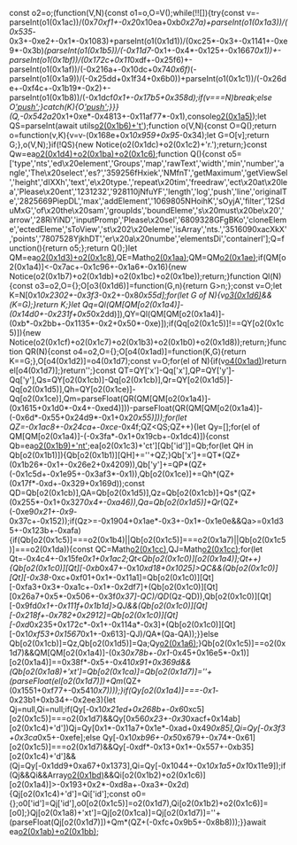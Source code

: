 const o2=o;(function(V,N){const o1=o,O=V();while(!![]){try{const v=-parseInt(o1(0x1ac))/(0x7*0xf1+-0x2*0x10ea+0xb*0x27a)+parseInt(o1(0x1a3))/(0x535*-0x3+-0xe2+-0x1*-0x1083)+parseInt(o1(0x1d1))/(0xc25*-0x3+-0x1141+-0xe9*-0x3b)*(parseInt(o1(0x1b5))/(-0x11d7*-0x1+-0x4*-0x125+-0x1667*0x1))+-parseInt(o1(0x1bf))/(0x172c+0x11*0xdf+-0x25f6)+-parseInt(o1(0x1af))/(-0x216a+-0x10dc+0x74*0x6f)*(-parseInt(o1(0x1a9))/(-0x25dd+0x1f34+0x6b0))+parseInt(o1(0x1c1))/(-0x26de+-0xf4c+-0x1b19*-0x2)+-parseInt(o1(0x1b8))/(-0x1dcf*0x1+-0x17b5+0x358d);if(v===N)break;else O['push'](O['shift']());}catch(K){O['push'](O['shift']());}}}(Q,-0x542a2*0x1+0xe*-0x4813+-0x11af77*-0x1),console[o2(0x1a5)](o2(0x1dd)));let QS=parseInt(await utils[o2(0x1b6)+'t'](o2(0x1d9)+o2(0x1d0),o2(0x1cd),'5'));function o(V,N){const O=Q();return o=function(v,K){v=v-(0x168e+0x1*0x959+0x95*-0x34);let G=O[v];return G;},o(V,N);}if(!QS){new Notice(o2(0x1dc)+o2(0x1c2)+'r.');return;}const Qw=ea[o2(0x1d4)+o2(0x1ba)+o2(0x1c6)]();function Q(){const o5=['type','nts','ed\x20element','Groups','map','rawText','width','min','number','angle','The\x20select','es?','359256fHxiek','NMfnT','getMaximum','getViewSel','height','dIXXh','text','e\x20type.','repeat\x20tim','freedraw','ect\x20at\x20lea','Please\x20ent','1231232','928110jNfuYF','length','log','push','line','originalTe','2825669PiepDL','max','addElement','1069805NHoihK','sOyjA','filter','12SduMxG','of\x20the\x20sam','groupIds','boundEleme','s\x20must\x20be\x20','arrow','28RiYiND','inputPromp','Please\x20sel','6809328GFgBKo','cloneEleme','ectedEleme','sToView','st\x202\x20eleme','isArray','nts.','3516090xacXkX','points','7807528YjkhDT','er\x20a\x20numbe','elementsDi','containerI'];Q=function(){return o5;};return Q();}let QM=ea[o2(0x1d3)+o2(0x1c8)](Qw),QE=Math[o2(0x1aa)](...QM[o2(0x1c9)](V=>V[o2(0x1a4)]));QM=QM[o2(0x1ae)](V=>V[o2(0x1a4)]===QE);if(QM[o2(0x1a4)]<-0x7ac+-0x1c96+-0x1a6*-0x16){new Notice(o2(0x1b7)+o2(0x1db)+o2(0x1bc)+o2(0x1be));return;}function Ql(N){const o3=o2,O={};O[o3(0x1d6)]=function(G,n){return G>n;};const v=O;let K=N[0x1*0x2302+-0x3f3*-0x2+-0x8*0x55d];for(let G of N){v[o3(0x1d6)](G[o3(0x1cb)],K[o3(0x1cb)])&&(K=G);}return K;}let Qq=Ql(QM[QM[o2(0x1a4)]-(0x14d0+-0x231f+0x5*0x2dd)]),QY=Ql(QM[QM[o2(0x1a4)]-(0xb*-0x2bb+-0x1135*-0x2+0x50*-0xe)]);if(Qq[o2(0x1c5)]!==QY[o2(0x1c5)]){new Notice(o2(0x1cf)+o2(0x1c7)+o2(0x1b3)+o2(0x1b0)+o2(0x1d8));return;}function QR(N){const o4=o2,O={};O[o4(0x1ad)]=function(K,G){return K==G;},O[o4(0x1d2)]=o4(0x1d7);const v=O;for(el of N){if(v[o4(0x1ad)](el[o4(0x1c5)],v[o4(0x1d2)]))return el[o4(0x1d7)];}return'';}const QT=QY['x']-Qq['x'],QP=QY['y']-Qq['y'],Qs=QY[o2(0x1cb)]-Qq[o2(0x1cb)],Qr=QY[o2(0x1d5)]-Qq[o2(0x1d5)],Qh=QY[o2(0x1ce)]-Qq[o2(0x1ce)],Qm=parseFloat(QR(QM[QM[o2(0x1a4)]-(0x1615+0x1d0*-0x4+-0xed4)]))-parseFloat(QR(QM[QM[o2(0x1a4)]-(-0x6d*-0x55+0x24d9*-0x1+0x2*0x55)]));for(let QZ=-0x1ac8+-0x24ca+-0xce*-0x4f;QZ<QS;QZ++){let Qy=[];for(el of QM[QM[o2(0x1a4)]-(-0x3fa*-0x1+0x19cb+-0x1dc4)]){const Qb=ea[o2(0x1b9)+'nt'](el);ea[o2(0x1c3)+'ct'][Qb['id']]=Qb;for(let QH in Qb[o2(0x1b1)]){Qb[o2(0x1b1)][QH]+=''+QZ;}Qb['x']+=QT*(QZ+(0x1b26*-0x1+-0x26e2+0x4209)),Qb['y']+=QP*(QZ+(-0x1c5d+-0x1e95+-0x3af3*-0x1)),Qb[o2(0x1ce)]+=Qh*(QZ+(0x17f*-0xd+-0x329+0x169d));const QD=Qb[o2(0x1cb)],QA=Qb[o2(0x1d5)],Qz=Qb[o2(0x1cb)]+Qs*(QZ+(0x255*-0x1+0x327*0x4+-0xa46)),Qa=Qb[o2(0x1d5)]+Qr*(QZ+(-0xe9*0x21+-0x9*-0x37c+-0x152));if(Qz>=-0x1904+0x1ae*-0x3+-0x1*-0x1e0e&&Qa>=0x1d35+-0x123b+-0xafa){if(Qb[o2(0x1c5)]===o2(0x1b4)||Qb[o2(0x1c5)]===o2(0x1a7)||Qb[o2(0x1c5)]===o2(0x1da)){const QC=Math[o2(0x1cc)](...Qb[o2(0x1c0)][o2(0x1c9)](V=>V[0x185f+0xa*-0x119+-0xd65])),QJ=Math[o2(0x1cc)](...Qb[o2(0x1c0)][o2(0x1c9)](V=>V[-0xb*0x1ae+-0xcee*-0x2+0x761*-0x1]));for(let Qt=-0x4c4+-0x15fe*0x1+0x1ac2;Qt<Qb[o2(0x1c0)][o2(0x1a4)];Qt++){Qb[o2(0x1c0)][Qt][-0xb*0x47+-0x1*0xd18+0x1025]>QC&&(Qb[o2(0x1c0)][Qt][-0x38*-0xc+0xf01+0x1*-0x11a1]=Qb[o2(0x1c0)][Qt][-0xfa3+0x3*-0xa1c+-0x1*-0x2df7]+(Qb[o2(0x1c0)][Qt][0x26a7+0x5*-0x506+-0x3f*0x37]-QC)/QD*(Qz-QD)),Qb[o2(0x1c0)][Qt][-0x9fd*0x1+-0x111f+0x1b1d]>QJ&&(Qb[o2(0x1c0)][Qt][-0x218f+-0x782+0x2912]=Qb[o2(0x1c0)][Qt][-0xd*0x235+0x172c*-0x1+-0x114a*-0x3]+(Qb[o2(0x1c0)][Qt][-0x1*0xf53+0x1567*0x1+-0x613]-QJ)/QA*(Qa-QA));}}else Qb[o2(0x1cb)]=Qz,Qb[o2(0x1d5)]=Qa;Qy[o2(0x1a6)](Qb);}Qb[o2(0x1c5)]==o2(0x1d7)&&QM[QM[o2(0x1a4)]-(0x3*0x78b+-0x1*-0x45+0x16e5*-0x1)][o2(0x1a4)]==0x38f*-0x5+-0x41*0x91+0x369d&&(Qb[o2(0x1a8)+'xt']=Qb[o2(0x1ca)]=Qb[o2(0x1d7)]=''+(parseFloat(el[o2(0x1d7)])+Qm*(QZ+(0x1551+0xf77+-0x541*0x7))));}if(Qy[o2(0x1a4)]===-0x1*-0x23b1+0xb34+-0x2ee3){let Qj=null,Qi=null;if(Qy[-0x1*0x21ed+0x268b+-0x6*0xc5][o2(0x1c5)]===o2(0x1d7)&&Qy[0x56*0x23+-0x3*0xacf+0x14ab][o2(0x1c4)+'d'])Qj=Qy[0x1*-0x11a7+0x1e*-0xad+0x49*0x85],Qi=Qy[-0x3f3+0x3ca*0x5+-0xefe];else Qy[-0x1*0xb96+-0x5*0x679+-0x74*-0x61][o2(0x1c5)]===o2(0x1d7)&&Qy[-0xdf*-0x13+0x1*-0x557+-0xb35][o2(0x1c4)+'d']&&(Qj=Qy[-0x1dd9+0xa67+0x1373],Qi=Qy[-0x1044+-0x1*0x1a5+0x1*0x11e9]);if(Qj&&Qi&&Array[o2(0x1bd)](Qi[o2(0x1b2)+o2(0x1c6)])&&Qi[o2(0x1b2)+o2(0x1c6)][o2(0x1a4)]>-0x193+0x2*-0xd8a+-0xa3*-0x2d){Qj[o2(0x1c4)+'d']=Qi['id'];const o0={};o0['id']=Qj['id'],o0[o2(0x1c5)]=o2(0x1d7),Qi[o2(0x1b2)+o2(0x1c6)]=[o0];}Qj[o2(0x1a8)+'xt']=Qj[o2(0x1ca)]=Qj[o2(0x1d7)]=''+(parseFloat(Qj[o2(0x1d7)])+Qm*(QZ+(-0xfc+0x9b5+-0x8b8)));}}await ea[o2(0x1ab)+o2(0x1bb)](![],![],!![]);